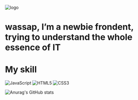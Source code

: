 ![logo](https://i.pinimg.com/originals/6d/48/af/6d48af9e1a6e66c593c21ae25eace4b4.gif)

<h1>wassap, I’m a newbie frondent, trying to understand the whole essence of IT</h1>
<div>
<h1>My skill</h1>

![JavaScript](https://img.shields.io/badge/-JavaScript-black?style=flat-square&logo=javascript)
![HTML5](https://img.shields.io/badge/-HTML5-000?style=flat-square&logo=html5&logoColor=white)
![CSS3](https://img.shields.io/badge/-CSS3-000000?style=flat-square&logo=css3)

![Anurag's GitHub stats](https://github-readme-stats.vercel.app/api?username=mazrykis&show_icons=true&theme=nord)

</div>
